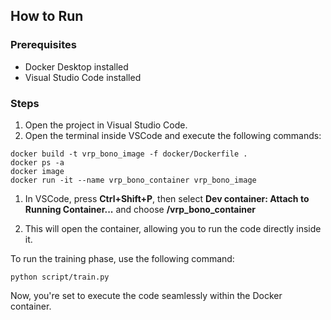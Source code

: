 ## How to Run
### Prerequisites
- Docker Desktop installed
- Visual Studio Code installed
### Steps
1. Open the project in Visual Studio Code.
2. Open the terminal inside VSCode and execute the following commands:

```
docker build -t vrp_bono_image -f docker/Dockerfile .
docker ps -a
docker image
docker run -it --name vrp_bono_container vrp_bono_image
```

1. In VSCode, press **Ctrl+Shift+P**, then select **Dev container: Attach to Running Container...** and choose **/vrp_bono_container**

2. This will open the container, allowing you to run the code directly inside it.

To run the training phase, use the following command:
```
python script/train.py
```

Now, you're set to execute the code seamlessly within the Docker container.